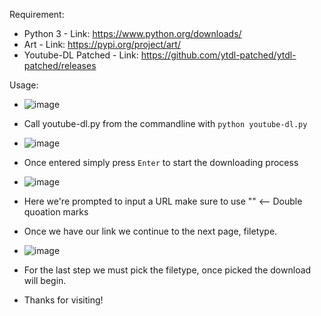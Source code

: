 Requirement:
- Python 3 - Link: https://www.python.org/downloads/
- Art - Link: https://pypi.org/project/art/
- Youtube-DL Patched - Link: https://github.com/ytdl-patched/ytdl-patched/releases

Usage:

- ![image](https://github.com/MrTorchic/Youtube-DL-Wrapper/assets/67416737/7d29e5e8-5a77-4024-b494-84106daf531d)
- Call youtube-dl.py from the commandline with `python youtube-dl.py`

- ![image](https://github.com/MrTorchic/Youtube-DL-Wrapper/assets/67416737/c29e9b5d-d0d5-45fd-affb-0aa089fd8d99)
- Once entered simply press `Enter` to start the downloading process
- ![image](https://github.com/MrTorchic/Youtube-DL-Wrapper/assets/67416737/88cd9b22-fadc-46b4-a2e6-06b39dde7d0e)
- Here we're prompted to input a URL make sure to use "" <-- Double quoation marks
- Once we have our link we continue to the next page, filetype.
- ![image](https://github.com/MrTorchic/Youtube-DL-Wrapper/assets/67416737/45bc9a9c-4e08-4c05-99eb-55c84664517c)
- For the last step we must pick the filetype, once picked the download will begin.

- Thanks for visiting!
